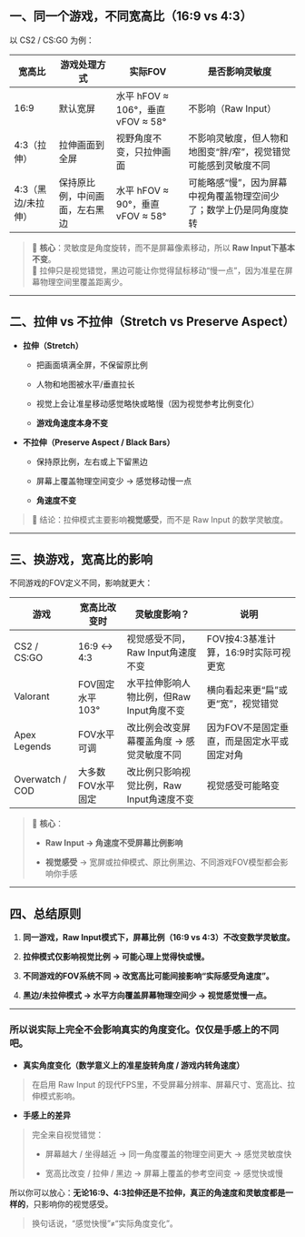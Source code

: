 ## 一、同一个游戏，不同宽高比（16:9 vs 4:3）

以 CS2 / CS:GO 为例：

|宽高比|游戏处理方式|实际FOV|是否影响灵敏度|
|---|---|---|---|
|16:9|默认宽屏|水平 hFOV ≈ 106°，垂直 vFOV ≈ 58°|不影响（Raw Input）|
|4:3（拉伸）|拉伸画面到全屏|视野角度不变，只拉伸画面|不影响灵敏度，但人物和地图变“胖/窄”，视觉错觉可能感到灵敏度不同|
|4:3（黑边/未拉伸）|保持原比例，中间画面，左右黑边|水平 hFOV ≈ 90°，垂直 vFOV ≈ 58°|可能略感“慢”，因为屏幕中视角覆盖物理空间少了；数学上仍是同角度旋转|

> 🔹 **核心**：灵敏度是角度旋转，而不是屏幕像素移动，所以 **Raw Input下基本不变**。  
> 🔹 拉伸只是视觉错觉，黑边可能让你觉得鼠标移动“慢一点”，因为准星在屏幕物理空间里覆盖距离少。

---

## 二、拉伸 vs 不拉伸（Stretch vs Preserve Aspect）

- **拉伸（Stretch）**
    
    - 把画面填满全屏，不保留原比例
        
    - 人物和地图被水平/垂直拉长
        
    - 视觉上会让准星移动感觉略快或略慢（因为视觉参考比例变化）
        
    - **游戏角速度本身不变**
        
- **不拉伸（Preserve Aspect / Black Bars）**
    
    - 保持原比例，左右或上下留黑边
        
    - 屏幕上覆盖物理空间变少 → 感觉移动慢一点
        
    - **角速度不变**
        

> 🔹 结论：拉伸模式主要影响**视觉感受**，而不是 Raw Input 的数学灵敏度。

---

## 三、换游戏，宽高比的影响

不同游戏的FOV定义不同，影响就更大：

|游戏|宽高比改变时|灵敏度影响？|说明|
|---|---|---|---|
|CS2 / CS:GO|16:9 ↔ 4:3|视觉感受不同，Raw Input角速度不变|FOV按4:3基准计算，16:9时实际可视更宽|
|Valorant|FOV固定水平 103°|水平拉伸影响人物比例，但Raw Input角度不变|横向看起来更“扁”或更“宽”，视觉错觉|
|Apex Legends|FOV水平可调|改比例会改变屏幕覆盖角度 → 感觉灵敏度不同|因为FOV不是固定垂直，而是固定水平或固定对角|
|Overwatch / COD|大多数FOV水平固定|改比例只影响视觉比例，Raw Input角速度不变|视觉感受可能略变|

> 🔹 **核心**：
> 
> - **Raw Input → 角速度不受屏幕比例影响**
>     
> - **视觉感受** → 宽屏或拉伸模式、原比例黑边、不同游戏FOV模型都会影响你手感
>     

---

## 四、总结原则

1. **同一游戏，Raw Input模式下，屏幕比例（16:9 vs 4:3）不改变数学灵敏度。**
    
2. **拉伸模式仅影响视觉比例 → 可能心理上觉得快或慢。**
    
3. **不同游戏的FOV系统不同 → 改宽高比可能间接影响“实际感受角速度”。**
    
4. **黑边/未拉伸模式 → 水平方向覆盖屏幕物理空间少 → 视觉感觉慢一点。**
    

---

### 所以说实际上完全不会影响真实的角度变化。仅仅是手感上的不同吧。

- **真实角度变化（数学意义上的准星旋转角度 / 游戏内转角速度）**
    
> 在启用 Raw Input 的现代FPS里，不受屏幕分辨率、屏幕尺寸、宽高比、拉伸模式影响。


- **手感上的差异**
    
> 完全来自视觉错觉：
> 
> - 屏幕越大 / 坐得越近 → 同一角度覆盖的物理空间更大 → 感觉灵敏度快
>     
> - 宽高比改变 / 拉伸 / 黑边 → 屏幕上覆盖的参考空间变 → 感觉快或慢
>     

所以你可以放心：**无论16:9、4:3拉伸还是不拉伸，真正的角速度和灵敏度都是一样的**，只影响你的视觉感受。

> 换句话说，“感觉快慢”≠“实际角度变化”。